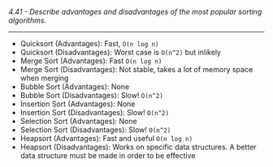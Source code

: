 *4.41 - Describe advantages and disadvantages of the most popular sorting algorithms.*
***
- Quicksort (Advantages): Fast, `O(n log n)`
- Quicksort (Disadvantages): Worst case is `O(n^2)` but inlikely
- Merge Sort (Advantages): Fast `O(n log n)`
- Merge Sort (Disadvantages): Not stable, takes a lot of memory space when merging
- Bubble Sort (Advantages): None
- Bubble Sort (Disadvantages): Slow! `O(n^2)`
- Insertion Sort (Advantages): None
- Insertion Sort (Disadvantages): Slow! `O(n^2)`
- Selection Sort (Advantages): None
- Selection Sort (Disadvantages): Slow! `O(n^2)`
- Heapsort (Advantages): Fast and useful `O(n log n)`
- Heapsort (Disadvantages): Works on specific data structures. A better data structure must be made in order to be effective
